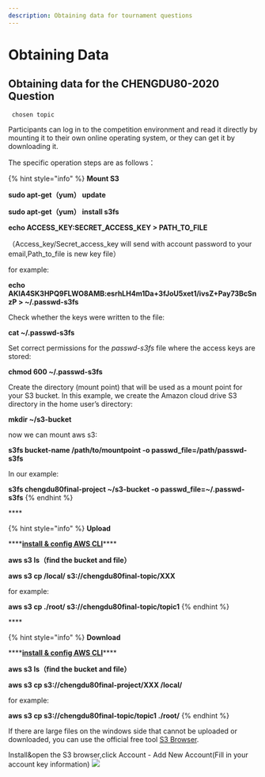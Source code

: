 ```yaml
---
description: Obtaining data for tournament questions
---
```


# Obtaining  Data

## Obtaining data for the CHENGDU80-2020 Question

```text
 chosen topic
```

Participants can log in to the competition environment and read it directly by mounting it to their own online operating system, or they can get it by downloading it.

The specific operation steps are as follows：

{% hint style="info" %}
**Mount S3**

**sudo apt-get（yum） update**

**sudo apt-get（yum） install s3fs**

**echo ACCESS\_KEY:SECRET\_ACCESS\_KEY &gt; PATH\_TO\_FILE**

（Access\_key/Secret\_access\_key will send with account password to your email,Path\_to\_file is new key file）

for example:

**echo AKIA4SK3HPQ9FLWO8AMB:esrhLH4m1Da+3fJoU5xet1/ivsZ+Pay73BcSnzP &gt; ~/.passwd-s3fs**

Check whether the keys were written to the file:

**cat ~/.passwd-s3fs**

Set correct permissions for the _passwd-s3fs_ file where the access keys are stored:

**chmod 600 ~/.passwd-s3fs**

Create the directory \(mount point\) that will be used as a mount point for your S3 bucket. In this example, we create the Amazon cloud drive S3 directory in the home user’s directory:

**mkdir ~/s3-bucket**

now we can mount aws s3:

**s3fs bucket-name /path/to/mountpoint -o passwd\_file=/path/passwd-s3fs**

In our example:

**s3fs chengdu80final-project ~/s3-bucket -o passwd\_file=~/.passwd-s3fs**
{% endhint %}

\*\*\*\*

{% hint style="info" %}
**Upload**

\*\*\*\*[**install & config AWS CLI**](../service-documents/aws-cli.md)\*\*\*\*

**aws s3 ls（find the bucket and file）**

**aws s3 cp /local/ s3://chengdu80final-topic/XXX**

for example:

**aws s3 cp ./root/ s3://chengdu80final-topic/topic1**
{% endhint %}



\*\*\*\*

{% hint style="info" %}
**Download**

\*\*\*\*[**install & config AWS CLI**](../service-documents/aws-cli.md)\*\*\*\*

**aws s3 ls（find the bucket and file）**

**aws s3 cp s3://chengdu80final-project/XXX /local/**

for example:

**aws s3 cp s3://chengdu80final-topic/topic1 ./root/**
{% endhint %}

If there are large files on the windows side that cannot be uploaded or downloaded, you can use the official free tool [S3 Browser](https://s3browser.com/download/s3browser-9-2-1.exe).

Install&open the S3 browser,click Account - Add New Account(Fill in your account key information)
![](../../.gitbook/assets/image-s3browser.png)
